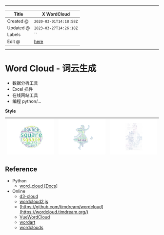 -----

| Title     | X WordCloud                                          |
| --------- | ---------------------------------------------------- |
| Created @ | `2020-03-01T14:18:58Z`                               |
| Updated @ | `2023-03-27T14:26:18Z`                               |
| Labels    | \`\`                                                 |
| Edit @    | [here](https://github.com/junxnone/xwiki/issues/233) |

-----

# Word Cloud - 词云生成

  - 数据分析工具
  - Excel 插件
  - 在线网站工具
  - 编程 python/...

**Style**

| ![image](media/2afc2287acd37e955cad6a0d0278575b41dc8b03.png) | ![image](media/0eae72ee5d6d6a123392d50734b305bfe978b8c7.png) | ![image](media/c4c08b9acf2392cd52a8bd68c109f0ef213a80b7.png) |
| ------------------------------------------------------------ | ------------------------------------------------------------ | ------------------------------------------------------------ |

## Reference

  - Python
      - [word\_cloud ](https://github.com/amueller/word_cloud)
        \[[Docs](https://amueller.github.io/word_cloud/)\]
  - Online
      - [d3-cloud](https://github.com/jasondavies/d3-cloud)
      - [wordcloud2.js](https://github.com/timdream/wordcloud2.js)
      - [https://github.com/timdream/wordcloud](https://wordcloud.timdream.org/)
      - [VueWordCloud](https://seregpie.github.io/VueWordCloud/)
      - [wordart](https://wordart.com/create)
      - [wordclouds](https://www.wordclouds.com/)
